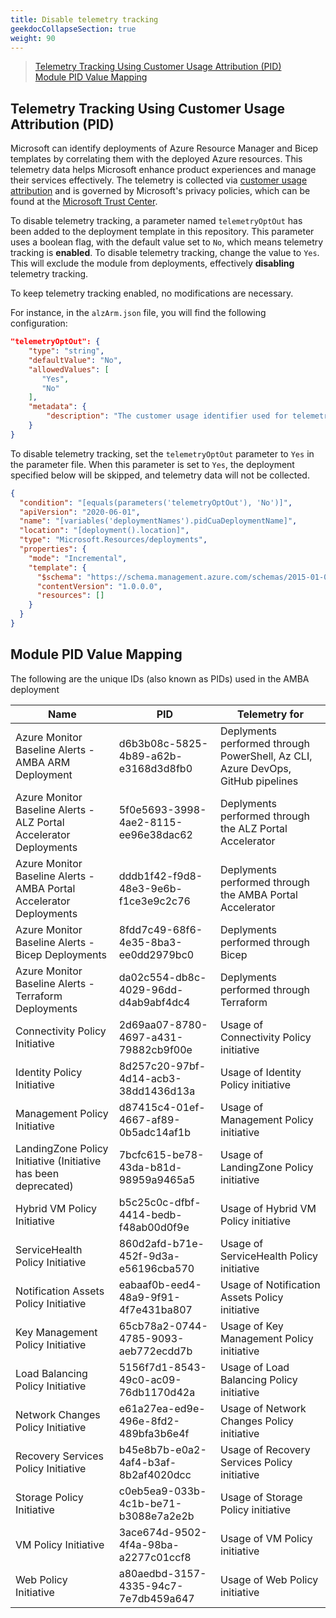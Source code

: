 ```yaml
---
title: Disable telemetry tracking
geekdocCollapseSection: true
weight: 90
---
```


> [Telemetry Tracking Using Customer Usage Attribution (PID)](../Telemetry#telemetry-tracking-using-customer-usage-attribution-(pid)) </br>
> [Module PID Value Mapping](../Telemetry#module-pid-value-mapping) </br>


<!-- markdownlint-disable -->

## Telemetry Tracking Using Customer Usage Attribution (PID)

<!-- markdownlint-restore -->

Microsoft can identify deployments of Azure Resource Manager and Bicep templates by correlating them with the deployed Azure resources. This telemetry data helps Microsoft enhance product experiences and manage their services effectively. The telemetry is collected via [customer usage attribution](https://docs.microsoft.com/azure/marketplace/azure-partner-customer-usage-attribution) and is governed by Microsoft's privacy policies, which can be found at the [Microsoft Trust Center](https://www.microsoft.com/trustcenter).

To disable telemetry tracking, a parameter named `telemetryOptOut` has been added to the deployment template in this repository. This parameter uses a boolean flag, with the default value set to `No`, which means telemetry tracking is **enabled**. To disable telemetry tracking, change the value to `Yes`. This will exclude the module from deployments, effectively **disabling** telemetry tracking.

To keep telemetry tracking enabled, no modifications are necessary.

For instance, in the `alzArm.json` file, you will find the following configuration:

```json
"telemetryOptOut": {
    "type": "string",
    "defaultValue": "No",
    "allowedValues": [
       "Yes",
       "No"
    ],
    "metadata": {
        "description": "The customer usage identifier used for telemetry purposes. The default value of False enables telemetry. The value of True disables telemetry."
    }
}
```

To disable telemetry tracking, set the `telemetryOptOut` parameter to `Yes` in the parameter file. When this parameter is set to `Yes`, the deployment specified below will be skipped, and telemetry data will not be collected.

```json
{
  "condition": "[equals(parameters('telemetryOptOut'), 'No')]",
  "apiVersion": "2020-06-01",
  "name": "[variables('deploymentNames').pidCuaDeploymentName]",
  "location": "[deployment().location]",
  "type": "Microsoft.Resources/deployments",
  "properties": {
    "mode": "Incremental",
    "template": {
      "$schema": "https://schema.management.azure.com/schemas/2015-01-01/deploymentTemplate.json#",
      "contentVersion": "1.0.0.0",
      "resources": []
    }
  }
}
```

## Module PID Value Mapping

The following are the unique IDs (also known as PIDs) used in the AMBA deployment

| Name                                                                | PID                                  | Telemetry for                                                                   |
| ------------------------------------------------------------------- | ------------------------------------ | ------------------------------------------------------------------------------- |
| Azure Monitor Baseline Alerts - AMBA ARM Deployment                 | d6b3b08c-5825-4b89-a62b-e3168d3d8fb0 | Deplyments performed through PowerShell, Az CLI, Azure DevOps, GitHub pipelines |
| Azure Monitor Baseline Alerts - ALZ Portal Accelerator Deployments  | 5f0e5693-3998-4ae2-8115-ee96e38dac62 | Deplyments performed through the ALZ Portal Accelerator                         |
| Azure Monitor Baseline Alerts - AMBA Portal Accelerator Deployments | dddb1f42-f9d8-48e3-9e6b-f1ce3e9c2c76 | Deplyments performed through the AMBA Portal Accelerator                        |
| Azure Monitor Baseline Alerts - Bicep Deployments                   | 8fdd7c49-68f6-4e35-8ba3-ee0dd2979bc0 | Deplyments performed through Bicep                                              |
| Azure Monitor Baseline Alerts - Terraform Deployments               | da02c554-db8c-4029-96dd-d4ab9abf4dc4 | Deplyments performed through Terraform                                          |
| Connectivity Policy Initiative                                      | 2d69aa07-8780-4697-a431-79882cb9f00e | Usage of Connectivity Policy initiative                                         |
| Identity Policy Initiative                                          | 8d257c20-97bf-4d14-acb3-38dd1436d13a | Usage of Identity Policy initiative                                             |
| Management Policy Initiative                                        | d87415c4-01ef-4667-af89-0b5adc14af1b | Usage of Management Policy initiative                                           |
| LandingZone Policy Initiative (Initiative has been deprecated)      | 7bcfc615-be78-43da-b81d-98959a9465a5 | Usage of LandingZone Policy initiative                                          |
| Hybrid VM Policy Initiative                                         | b5c25c0c-dfbf-4414-bedb-f48ab00d0f9e | Usage of Hybrid VM Policy initiative                                            |
| ServiceHealth Policy Initiative                                     | 860d2afd-b71e-452f-9d3a-e56196cba570 | Usage of ServiceHealth Policy initiative                                        |
| Notification Assets Policy Initiative                               | eabaaf0b-eed4-48a9-9f91-4f7e431ba807 | Usage of Notification Assets Policy initiative                                  |
| Key Management Policy Initiative                                    | 65cb78a2-0744-4785-9093-aeb772ecdd7b | Usage of Key Management Policy initiative                                       |
| Load Balancing Policy Initiative                                    | 5156f7d1-8543-49c0-ac09-76db1170d42a | Usage of Load Balancing Policy initiative                                       |
| Network Changes Policy Initiative                                   | e61a27ea-ed9e-496e-8fd2-489bfa3b6e4f | Usage of Network Changes Policy initiative                                      |
| Recovery Services Policy Initiative                                 | b45e8b7b-e0a2-4af4-b3af-8b2af4020dcc | Usage of Recovery Services Policy initiative                                    |
| Storage Policy Initiative                                           | c0eb5ea9-033b-4c1b-be71-b3088e7a2e2b | Usage of Storage Policy initiative                                              |
| VM Policy Initiative                                                | 3ace674d-9502-4f4a-98ba-a2277c01ccf8 | Usage of VM Policy initiative                                                   |
| Web Policy Initiative                                               | a80aedbd-3157-4335-94c7-7e7db459a647 | Usage of Web Policy initiative                                                  |

